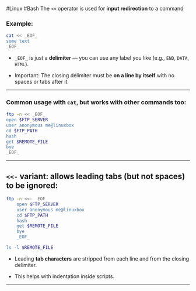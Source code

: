 #Linux #Bash 
The `<<` operator is used for **input redirection** to a command
### Example:
```bash
cat << _EOF_
some text
_EOF_
````

- `_EOF_` is just a **delimiter** — you can use any label you like (e.g., `END`, `DATA`, `HTML`).
    
- Important: The closing delimiter must be **on a line by itself** with no spaces or tabs after it.
    

---

### Common usage with `cat`, but works with other commands too:

```bash
ftp -n << _EOF_
open $FTP_SERVER
user anonymous me@linuxbox
cd $FTP_PATH
hash
get $REMOTE_FILE
bye
_EOF_
```

---

## `<<-` variant: allows leading **tabs** (but not spaces) to be ignored:

```bash
ftp -n <<- _EOF_
	open $FTP_SERVER
	user anonymous me@linuxbox
	cd $FTP_PATH
	hash
	get $REMOTE_FILE
	bye
	_EOF_

ls -l $REMOTE_FILE
```

- Leading **tab characters** are stripped from each line and from the closing delimiter.
    
- This helps with indentation inside scripts.
    

---